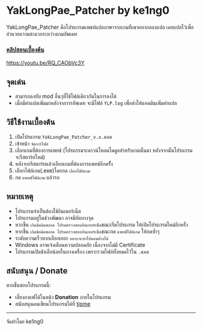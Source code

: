 # YakLongPae_Patcher by ke1ng0
YakLongPae_Patcher คือโปรแกรมแพชท์แปลภาษาจากเกมที่เพจอยากลองแปล
เคยแปลไว้เพื่ออำนวยความสะดวกระหว่างเกมอัพเดท
### [คลิปสอนเบื้องต้น](https://youtu.be/RQ_CAObVc3Y)
https://youtu.be/RQ_CAObVc3Y
## จุดเด่น
- สามารถลงทับ mod อื่นๆที่ใช้ไฟล์เดียวกันในการลงได้
- เมื่อมีคำแปลเพิ่มมาหลังจากาารอัพเดท จะมีไฟล์ `YLP.log` เพื่อส่งให้แอดมินเพิ่มคำแปล


## วิธีใช้งานเบื้องต้น
1. เปิดโปรแกรม `YakLongPae_Patcher_v.x.exe`
2. เข้าหน้า `จัดการไฟล์`
3. เลือกเกมที่ต้องการแพทช์ (โปรแกรมจะดาวน์โหลดโมดูลสำหรับเกมนั้นมา หลังจากนั้นโปรแกรมจะรีสตาร์ทใหม่)
4. หลังจากรีสตาร์ทแล้วเลือกเกมที่ต้องการแพทช์อีกครัั้ง
5. เลือกไฟล์เกม(.exe)โดยกด `เลือกไฟล์เกม`
6. กด `แพทช์ไฟล์เกม` แล้วรอ

## หมายเหตุ
- โปรแกรมจำเป็นต้องใช้อินเตอร์เน็ต
- โปรแกรมอยู่ในช่วงพัฒนา อาจมีบัคบางจุด
- หากขึ้น `เกิดข้อผิดพลาด โปรดตรวจสอบอินเทอร์เน็ต`ขณะเริ่มโปรแกรม ให้เปิดโปรแกรมใหม่อีกครั้ง
- หากขึ้น `เกิดข้อผิดพลาด โปรดตรวจสอบอินเทอร์เน็ต`ขณะกด `แพทช์ไฟล์เกม` ให้กดซ้ำๆ
- ระดับความเร็วหากเลือกเยอะ `อยากจะทำให้คอมค้างได้`
- Windows อาจแจ้งเตือนความปลอดภัย เนื่องจากไม่มี Certificate
- โปรแกรมเปิดช้าเล็กน้อยในบางเครื่อง เพราะรวมไฟล์ทั้งหมดไว้ใน `.exe`

## สนับสนุน / Donate
หากชื่นชอบโปรแกรมนี้:
- เลี้ยงกาแฟได้ในหน้า **Donation** ภายในโปรแกรม
- สนับสนุนคนเขียนโปรแกรมได้ที่ [tipme](https://tipme.in.th/kengo)
---------------------------------------------------------------------------------

จัดทำโดย ke1ng0
